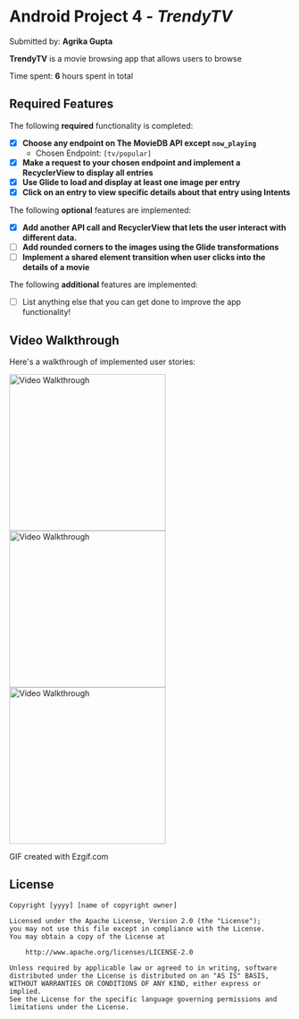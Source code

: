 # Android Project 4 - *TrendyTV*

Submitted by: **Agrika Gupta**

**TrendyTV** is a movie browsing app that allows users to browse 

Time spent: **6** hours spent in total

## Required Features

The following **required** functionality is completed:

- [x] **Choose any endpoint on The MovieDB API except `now_playing`**
  - Chosen Endpoint: `[tv/popular]`
- [x] **Make a request to your chosen endpoint and implement a RecyclerView to display all entries**
- [x] **Use Glide to load and display at least one image per entry**
- [x] **Click on an entry to view specific details about that entry using Intents**

The following **optional** features are implemented:

- [x] **Add another API call and RecyclerView that lets the user interact with different data.** 
- [ ] **Add rounded corners to the images using the Glide transformations**
- [ ] **Implement a shared element transition when user clicks into the details of a movie**

The following **additional** features are implemented:

- [ ] List anything else that you can get done to improve the app functionality!

## Video Walkthrough

Here's a walkthrough of implemented user stories:

<img src='https://github.com/agrikatheprogrammer/TrendyTV/blob/main/ezgif-2-aeacef7ff0.gif' title='Video Walkthrough with rounded corners to images' width='280' alt='Video Walkthrough' />

<img src='https://github.com/agrikatheprogrammer/TrendyTV/blob/main/ezgif-1-fd9c2b94f6.gif' title='Video Walkthrough' width='280' alt='Video Walkthrough' />

<img src='https://github.com/agrikatheprogrammer/TrendyTV/blob/main/ezgif-1-f6bc5e81fb.gif' title='Video Walkthrough' width='280' alt='Video Walkthrough' />

GIF created with Ezgif.com

## License

    Copyright [yyyy] [name of copyright owner]

    Licensed under the Apache License, Version 2.0 (the "License");
    you may not use this file except in compliance with the License.
    You may obtain a copy of the License at

        http://www.apache.org/licenses/LICENSE-2.0

    Unless required by applicable law or agreed to in writing, software
    distributed under the License is distributed on an "AS IS" BASIS,
    WITHOUT WARRANTIES OR CONDITIONS OF ANY KIND, either express or implied.
    See the License for the specific language governing permissions and
    limitations under the License.
